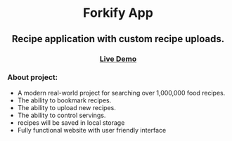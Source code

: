 <h1 align='center'> Forkify App </h1>

<h2 align='center'> Recipe application with custom recipe uploads. </h2>

<h3 align='center'><a href='https://forkify-mustafamsaad.vercel.app/'>Live Demo</a></h3>

### About project: 
* A modern real-world project for searching over 1,000,000 food recipes.
* The ability to bookmark recipes.
* The ability to upload new recipes.
* The ability to control servings.
* recipes will be saved in local storage
* Fully functional website with user friendly interface


